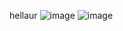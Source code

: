 hellaur
![image](https://github.com/user-attachments/assets/50adaaee-e4da-4d8f-b718-a1ab5fa6e57a)
![image](https://github.com/user-attachments/assets/ed9d89af-dc04-4727-b3d6-f8955a404417) 
